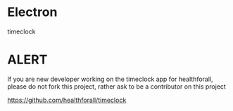 # Electron
timeclock
# ALERT
If you are new developer working on the timeclock app for healthforall, please do not fork this project, rather 
ask to be a contributor on this project 

https://github.com/healthforall/timeclock


